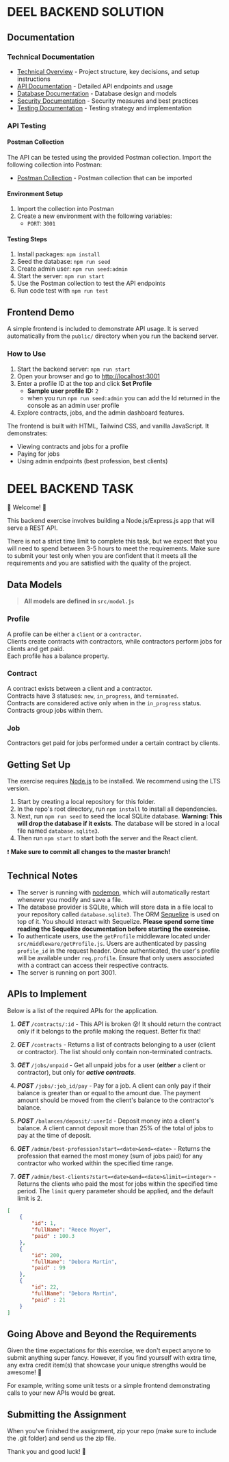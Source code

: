 # DEEL BACKEND SOLUTION

## Documentation

### Technical Documentation
- [Technical Overview](docs/TECHNICAL.md) - Project structure, key decisions, and setup instructions
- [API Documentation](docs/API.md) - Detailed API endpoints and usage
- [Database Documentation](docs/DATABASE.md) - Database design and models
- [Security Documentation](docs/SECURITY.md) - Security measures and best practices
- [Testing Documentation](docs/TESTING.md) - Testing strategy and implementation

### API Testing

#### Postman Collection
The API can be tested using the provided Postman collection. Import the following collection into Postman:
- [Postman Collection](postman_collection.json) - Postman collection that can be imported


#### Environment Setup
1. Import the collection into Postman
2. Create a new environment with the following variables:
   - `PORT`: `3001`

#### Testing Steps
1. Install packages: `npm install`
2. Seed the database: `npm run seed`
3. Create admin user: `npm run seed:admin`
4. Start the server: `npm run start`
5. Use the Postman collection to test the API endpoints
6. Run code test with `npm run test`

## Frontend Demo

A simple frontend is included to demonstrate API usage. It is served automatically from the `public/` directory when you run the backend server.

### How to Use
1. Start the backend server: `npm run start`
2. Open your browser and go to [http://localhost:3001](http://localhost:3001)
3. Enter a profile ID at the top and click **Set Profile**
   - **Sample user profile ID:** `2`
    - when you run `npm run seed:admin` you can add the Id returned in the console as an admin user profile
4. Explore contracts, jobs, and the admin dashboard features.

The frontend is built with HTML, Tailwind CSS, and vanilla JavaScript. It demonstrates:
- Viewing contracts and jobs for a profile
- Paying for jobs
- Using admin endpoints (best profession, best clients)


# DEEL BACKEND TASK

💫 Welcome! 🎉

This backend exercise involves building a Node.js/Express.js app that will serve a REST API.

There is not a strict time limit to complete this task, but we expect that you will need to spend between 3-5 hours to meet the requirements. Make sure to submit your test only when you are confident that it meets all the requirements and you are satisfied with the quality of the project.

## Data Models

> **All models are defined in `src/model.js`**

### Profile

A profile can be either a `client` or a `contractor`.  
Clients create contracts with contractors, while contractors perform jobs for clients and get paid.  
Each profile has a balance property.

### Contract

A contract exists between a client and a contractor.  
Contracts have 3 statuses: `new`, `in_progress`, and `terminated`.  
Contracts are considered active only when in the `in_progress` status.  
Contracts group jobs within them.

### Job

Contractors get paid for jobs performed under a certain contract by clients.

## Getting Set Up

The exercise requires [Node.js](https://nodejs.org/en/) to be installed. We recommend using the LTS version.

1. Start by creating a local repository for this folder.
2. In the repo's root directory, run `npm install` to install all dependencies.
3. Next, run `npm run seed` to seed the local SQLite database. **Warning: This will drop the database if it exists**. The database will be stored in a local file named `database.sqlite3`.
4. Then run `npm start` to start both the server and the React client.

❗️ **Make sure to commit all changes to the master branch!**

## Technical Notes

- The server is running with [nodemon](https://nodemon.io/), which will automatically restart whenever you modify and save a file.
- The database provider is SQLite, which will store data in a file local to your repository called `database.sqlite3`. The ORM [Sequelize](http://docs.sequelizejs.com/) is used on top of it. You should interact with Sequelize. **Please spend some time reading the Sequelize documentation before starting the exercise.**
- To authenticate users, use the `getProfile` middleware located under `src/middleware/getProfile.js`. Users are authenticated by passing `profile_id` in the request header. Once authenticated, the user's profile will be available under `req.profile`. Ensure that only users associated with a contract can access their respective contracts.
- The server is running on port 3001.

## APIs to Implement

Below is a list of the required APIs for the application.

1. **_GET_** `/contracts/:id` - This API is broken 😵! It should return the contract only if it belongs to the profile making the request. Better fix that!

2. **_GET_** `/contracts` - Returns a list of contracts belonging to a user (client or contractor). The list should only contain non-terminated contracts.

3. **_GET_** `/jobs/unpaid` - Get all unpaid jobs for a user (**_either_** a client or contractor), but only for **_active contracts_**.

4. **_POST_** `/jobs/:job_id/pay` - Pay for a job. A client can only pay if their balance is greater than or equal to the amount due. The payment amount should be moved from the client's balance to the contractor's balance.

5. **_POST_** `/balances/deposit/:userId` - Deposit money into a client's balance. A client cannot deposit more than 25% of the total of jobs to pay at the time of deposit.

6. **_GET_** `/admin/best-profession?start=<date>&end=<date>` - Returns the profession that earned the most money (sum of jobs paid) for any contractor who worked within the specified time range.

7. **_GET_** `/admin/best-clients?start=<date>&end=<date>&limit=<integer>` - Returns the clients who paid the most for jobs within the specified time period. The `limit` query parameter should be applied, and the default limit is 2.

```json
[
    {
        "id": 1,
        "fullName": "Reece Moyer",
        "paid" : 100.3
    },
    {
        "id": 200,
        "fullName": "Debora Martin",
        "paid" : 99
    },
    {
        "id": 22,
        "fullName": "Debora Martin",
        "paid" : 21
    }
]
```

## Going Above and Beyond the Requirements

Given the time expectations for this exercise, we don't expect anyone to submit anything super fancy. However, if you find yourself with extra time, any extra credit item(s) that showcase your unique strengths would be awesome! 🙌

For example, writing some unit tests or a simple frontend demonstrating calls to your new APIs would be great.

## Submitting the Assignment

When you've finished the assignment, zip your repo (make sure to include the .git folder) and send us the zip file.

Thank you and good luck! 🙏
